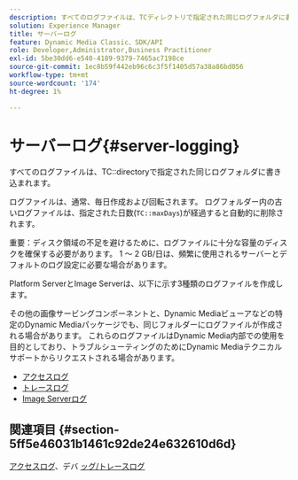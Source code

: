 ```yaml
---
description: すべてのログファイルは、TCディレクトリで指定された同じログフォルダに書き込まれます。
solution: Experience Manager
title: サーバーログ
feature: Dynamic Media Classic、SDK/API
role: Developer,Administrator,Business Practitioner
exl-id: 5be30dd6-e540-4189-9379-7465ac7198ce
source-git-commit: 1ec8b59f442eb96c6c3f5f1405d57a38a86bd056
workflow-type: tm+mt
source-wordcount: '174'
ht-degree: 1%

---
```


# サーバーログ{#server-logging}

すべてのログファイルは、TC::directoryで指定された同じログフォルダに書き込まれます。

ログファイルは、通常、毎日作成および回転されます。 ログフォルダー内の古いログファイルは、指定された日数(`TC::maxDays`)が経過すると自動的に削除されます。

重要：ディスク領域の不足を避けるために、ログファイルに十分な容量のディスクを確保する必要があります。 1 ～ 2 GB/日は、頻繁に使用されるサーバーとデフォルトのログ設定に必要な場合があります。

Platform ServerとImage Serverは、以下に示す3種類のログファイルを作成します。

その他の画像サービングコンポーネントと、Dynamic Mediaビューアなどの特定のDynamic Mediaパッケージでも、同じフォルダーにログファイルが作成される場合があります。 これらのログファイルはDynamic Media内部での使用を目的としており、トラブルシューティングのためにDynamic Mediaテクニカルサポートからリクエストされる場合があります。

* [アクセスログ](c-access-log.md)
* [トレースログ](c-trace-log.md)
* [Image Serverログ](c-image-server-log.md)

## 関連項目 {#section-5ff5e46031b1461c92de24e632610d6d}

[アクセスログ](../../../../is-api/image-serving-api-ref/c-configuration-and-administration/c-server-settings/r-access-logging.md#reference-5d175921c12a48a6be7f722517615d0f)、デバ [ッグ/トレースログ](../../../../is-api/image-serving-api-ref/c-configuration-and-administration/c-server-settings/r-debug-trace-logging.md#reference-4b372f81001849f5b495457da7af8e82)
